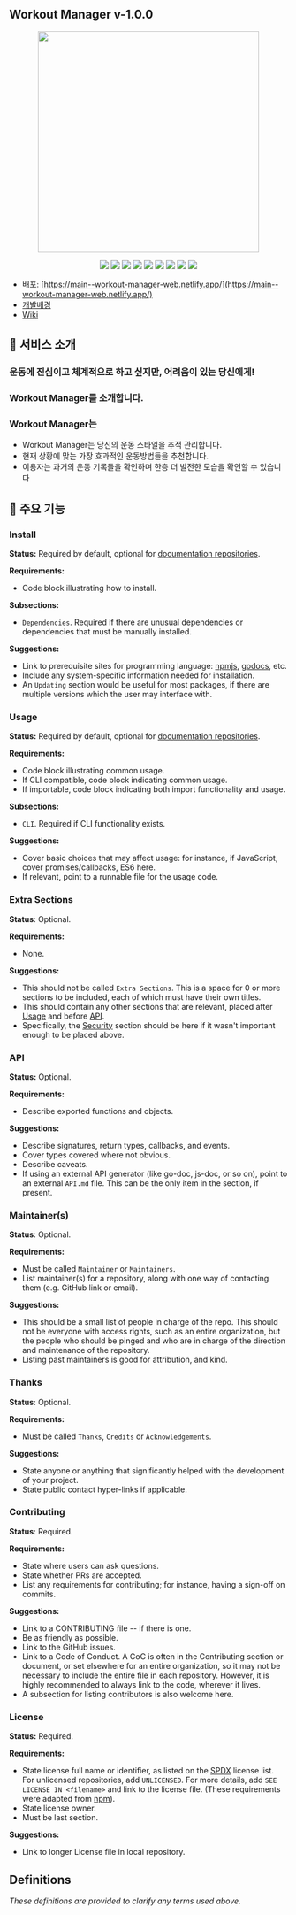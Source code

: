 ## Workout Manager v-1.0.0

<p align='center'>
<img width='400px' src='https://i.ibb.co/P9YCvPw/workout-manager-banner.png'>
</p>

<p align='center'>
    <img src="https://img.shields.io/badge/React-v18.2.0-blue?logo=React"/>
    <img src="https://img.shields.io/badge/Typescript-v4.9.3-blue?logo=typescript"/>
    <img src="https://img.shields.io/badge/styled-components-v5.3.6-DB7093?logo=styled-components"/>
    <img src="https://img.shields.io/badge/Netlify-v4.0.10-00C7B7?logo=Netlify"/>
    <img src="https://img.shields.io/badge/Heroku-v5.10.15-430098?logo=Heroku"/>
    <img src="https://img.shields.io/badge/PostgreSQL-v5.10.15-4169E1?logo=PostgreSQL"/>
    <img src="https://img.shields.io/badge/Apollo GraphQL-v16.6.0-311C87?logo=Apollo GraphQL"/>
    <img src="https://img.shields.io/badge/apollo/client-v5.10.15-430098?"/>
    <img src="https://img.shields.io/badge/Framer-v7.6.19-0055FF?logo=Framer"/>
</p>

- 배포: [https://main--workout-manager-web.netlify.app/](https://main--workout-manager-web.netlify.app/)
- [개발배경](https://github.com/wujuno/workout-manager/wiki/%EA%B0%9C%EB%B0%9C%EB%B0%B0%EA%B2%BD%EA%B3%BC-%EA%B0%9C%EB%B0%9C%EB%AA%A9%ED%91%9C)
- [Wiki](https://github.com/wujuno/workout-manager/wiki)

## 🌟 서비스 소개

### 운동에 진심이고 체계적으로 하고 싶지만, 어려움이 있는 당신에게!

### Workout Manager를 소개합니다.

### Workout Manager는

- Workout Manager는 당신의 운동 스타일을 추적 관리합니다.
- 현재 상황에 맞는 가장 효과적인 운동방법들을 추천합니다.
- 이용자는 과거의 운동 기록들을 확인하며 한층 더 발전한 모습을 확인할 수 있습니다

## 🌟 주요 기능

### Install

**Status:** Required by default, optional for [documentation repositories](#definitions).

**Requirements:**

- Code block illustrating how to install.

**Subsections:**

- `Dependencies`. Required if there are unusual dependencies or dependencies that must be manually installed.

**Suggestions:**

- Link to prerequisite sites for programming language: [npmjs](https://npmjs.com), [godocs](https://godoc.org), etc.
- Include any system-specific information needed for installation.
- An `Updating` section would be useful for most packages, if there are multiple versions which the user may interface with.

### Usage

**Status:** Required by default, optional for [documentation repositories](#definitions).

**Requirements:**

- Code block illustrating common usage.
- If CLI compatible, code block indicating common usage.
- If importable, code block indicating both import functionality and usage.

**Subsections:**

- `CLI`. Required if CLI functionality exists.

**Suggestions:**

- Cover basic choices that may affect usage: for instance, if JavaScript, cover promises/callbacks, ES6 here.
- If relevant, point to a runnable file for the usage code.

### Extra Sections

**Status**: Optional.

**Requirements:**

- None.

**Suggestions:**

- This should not be called `Extra Sections`. This is a space for 0 or more sections to be included, each of which must have their own titles.
- This should contain any other sections that are relevant, placed after [Usage](#usage) and before [API](#api).
- Specifically, the [Security](#security) section should be here if it wasn't important enough to be placed above.

### API

**Status:** Optional.

**Requirements:**

- Describe exported functions and objects.

**Suggestions:**

- Describe signatures, return types, callbacks, and events.
- Cover types covered where not obvious.
- Describe caveats.
- If using an external API generator (like go-doc, js-doc, or so on), point to an external `API.md` file. This can be the only item in the section, if present.

### Maintainer(s)

**Status**: Optional.

**Requirements:**

- Must be called `Maintainer` or `Maintainers`.
- List maintainer(s) for a repository, along with one way of contacting them (e.g. GitHub link or email).

**Suggestions:**

- This should be a small list of people in charge of the repo. This should not be everyone with access rights, such as an entire organization, but the people who should be pinged and who are in charge of the direction and maintenance of the repository.
- Listing past maintainers is good for attribution, and kind.

### Thanks

**Status**: Optional.

**Requirements:**

- Must be called `Thanks`, `Credits` or `Acknowledgements`.

**Suggestions:**

- State anyone or anything that significantly helped with the development of your project.
- State public contact hyper-links if applicable.

### Contributing

**Status**: Required.

**Requirements:**

- State where users can ask questions.
- State whether PRs are accepted.
- List any requirements for contributing; for instance, having a sign-off on commits.

**Suggestions:**

- Link to a CONTRIBUTING file -- if there is one.
- Be as friendly as possible.
- Link to the GitHub issues.
- Link to a Code of Conduct. A CoC is often in the Contributing section or document, or set elsewhere for an entire organization, so it may not be necessary to include the entire file in each repository. However, it is highly recommended to always link to the code, wherever it lives.
- A subsection for listing contributors is also welcome here.

### License

**Status:** Required.

**Requirements:**

- State license full name or identifier, as listed on the [SPDX](https://spdx.org/licenses/) license list. For unlicensed repositories, add `UNLICENSED`. For more details, add `SEE LICENSE IN <filename>` and link to the license file. (These requirements were adapted from [npm](https://docs.npmjs.com/files/package.json#license)).
- State license owner.
- Must be last section.

**Suggestions:**

- Link to longer License file in local repository.

## Definitions

_These definitions are provided to clarify any terms used above._
